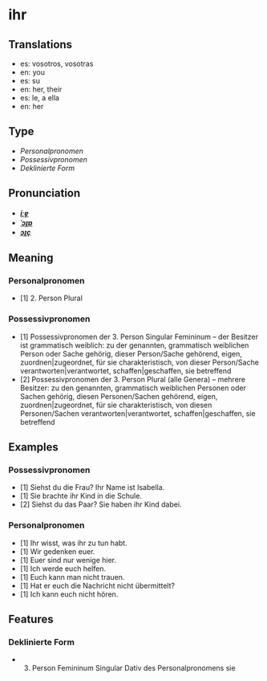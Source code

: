 # ihr
## Translations
- es: vosotros, vosotras
- en: you
- es: su
- en: her, their
- es: le, a ella
- en: her
## Type
- _Personalpronomen_
- _Possessivpronomen_
- _Deklinierte Form_
## Pronunciation
- **_[iːɐ̯](https://commons.wikimedia.org/wiki/File:De-ihr.ogg)_**
- **_[ˈɔɪ̯ɐ](https://commons.wikimedia.org/wiki/File:De-ihr.ogg)_**
- **_[ɔɪ̯ç](https://commons.wikimedia.org/wiki/File:De-ihr.ogg)_**
## Meaning
### Personalpronomen
- [1] 2. Person Plural
### Possessivpronomen
- [1] Possessivpronomen der 3. Person Singular Femininum – der Besitzer ist grammatisch weiblich: zu der genannten, grammatisch weiblichen Person oder Sache gehörig, dieser Person/Sache gehörend, eigen, zuordnen|zugeordnet, für sie charakteristisch, von dieser Person/Sache verantworten|verantwortet, schaffen|geschaffen, sie betreffend 
- [2] Possessivpronomen der 3. Person Plural (alle Genera) – mehrere Besitzer: zu den genannten, grammatisch weiblichen Personen oder Sachen gehörig, diesen Personen/Sachen gehörend, eigen, zuordnen|zugeordnet, für sie charakteristisch, von diesen Personen/Sachen verantworten|verantwortet, schaffen|geschaffen, sie betreffend 
## Examples
### Possessivpronomen
- [1] Siehst du die Frau? Ihr Name ist Isabella.
- [1] Sie brachte ihr Kind in die Schule.
- [2] Siehst du das Paar? Sie haben ihr Kind dabei.
### Personalpronomen
- [1] Ihr wisst, was ihr zu tun habt.
- [1] Wir gedenken euer.
- [1] Euer sind nur wenige hier.
- [1] Ich werde euch helfen.
- [1] Euch kann man nicht trauen.
- [1] Hat er euch die Nachricht nicht übermittelt?
- [1] Ich kann euch nicht hören.
## Features
### Deklinierte Form
- 3. Person Femininum Singular Dativ des Personalpronomens sie
